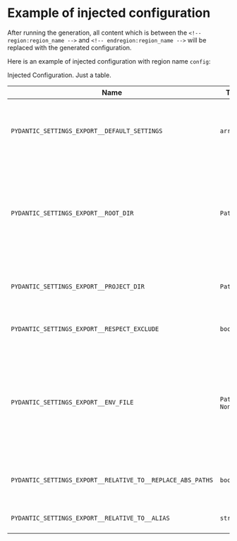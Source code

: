 # Example of injected configuration

After running the generation, all content which is between the `<!-- region:region_name -->` and `<!-- endregion:region_name -->` will be replaced with the generated configuration.

Here is an example of injected configuration with region name `config`:

<!-- region:config -->
Injected Configuration. Just a table.

| Name                                                       | Type                 | Default           | Description                                                                                                                                   | Example                                                                                        |
|------------------------------------------------------------|----------------------|-------------------|-----------------------------------------------------------------------------------------------------------------------------------------------|------------------------------------------------------------------------------------------------|
| `PYDANTIC_SETTINGS_EXPORT__DEFAULT_SETTINGS`               | `array`              | `[]`              | The default settings to use. The settings are applied in the order they are listed.                                                           | `["settings:settings"]`, `["app.config.settings:Settings","app.config.settings.dev:Settings"]` |
| `PYDANTIC_SETTINGS_EXPORT__ROOT_DIR`                       | `Path`               | `"<project_dir>"` | The project directory. Used for relative paths in the configuration file and .env file. If not set, will be the same as project_dir.          | `"<project_dir>"`                                                                              |
| `PYDANTIC_SETTINGS_EXPORT__PROJECT_DIR`                    | `Path`               | `"<project_dir>"` | The project directory. Used for importing settings.                                                                                           | `"<project_dir>"`                                                                              |
| `PYDANTIC_SETTINGS_EXPORT__RESPECT_EXCLUDE`                | `boolean`            | `true`            | Respect the exclude attribute in the fields.                                                                                                  | `true`                                                                                         |
| `PYDANTIC_SETTINGS_EXPORT__ENV_FILE`                       | `Path` \| `NoneType` | `null`            | The path to the .env file to load environment variables. Useful when you have a Settings class/instance, which requires values while running. | `null`                                                                                         |
| `PYDANTIC_SETTINGS_EXPORT__RELATIVE_TO__REPLACE_ABS_PATHS` | `boolean`            | `true`            | Replace absolute paths with relative path to project root.                                                                                    | `true`                                                                                         |
| `PYDANTIC_SETTINGS_EXPORT__RELATIVE_TO__ALIAS`             | `string`             | `"<project_dir>"` | The alias for the relative directory.                                                                                                         | `"<project_dir>"`                                                                              |
<!-- endregion:config -->
